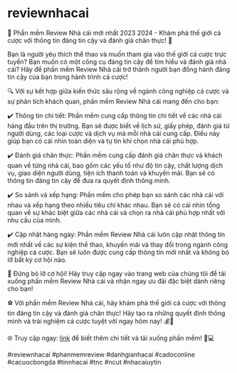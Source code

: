 # reviewnhacai
📣 Phần mềm Review Nhà cái mới nhất 2023 2024 - Khám phá thế giới cá cược với thông tin đáng tin cậy và đánh giá chân thực! 🌟

Bạn là người yêu thích thể thao và muốn tham gia vào thế giới cá cược trực tuyến? Bạn muốn có một công cụ đáng tin cậy để tìm hiểu và đánh giá nhà cái? Hãy để phần mềm Review Nhà cái trở thành người bạn đồng hành đáng tin cậy của bạn trong hành trình cá cược!

🔍 Với sự kết hợp giữa kiến thức sâu rộng về ngành công nghiệp cá cược và sự phân tích khách quan, phần mềm Review Nhà cái mang đến cho bạn:

✔️ Thông tin chi tiết: Phần mềm cung cấp thông tin chi tiết về các nhà cái hàng đầu trên thị trường. Bạn sẽ được biết về lịch sử, giấy phép, đánh giá từ người dùng, các loại cược và dịch vụ mà mỗi nhà cái cung cấp. Điều này giúp bạn có cái nhìn toàn diện và tự tin khi chọn nhà cái phù hợp.

✔️ Đánh giá chân thực: Phần mềm cung cấp đánh giá chân thực và khách quan về từng nhà cái, bao gồm các yếu tố như độ tin cậy, chất lượng dịch vụ, giao diện người dùng, tiện ích thanh toán và khuyến mãi. Bạn sẽ có thông tin đáng tin cậy để đưa ra quyết định thông minh.

✔️ So sánh và xếp hạng: Phần mềm cho phép bạn so sánh các nhà cái với nhau và xếp hạng theo nhiều tiêu chí khác nhau. Bạn sẽ có cái nhìn tổng quan về sự khác biệt giữa các nhà cái và chọn ra nhà cái phù hợp nhất với nhu cầu của mình.

✔️ Cập nhật hàng ngày: Phần mềm Review Nhà cái luôn cập nhật thông tin mới nhất về các sự kiện thể thao, khuyến mãi và thay đổi trong ngành công nghiệp cá cược. Bạn sẽ luôn được cung cấp thông tin mới nhất và không bỏ lỡ bất kỳ cơ hội nào.

🎁 Đừng bỏ lỡ cơ hội! Hãy truy cập ngay vào trang web của chúng tôi để tải xuống phần mềm Review Nhà cái và nhận ngay ưu đãi đặc biệt dành riêng cho bạn!

⚽️ Với phần mềm Review Nhà cái, hãy khám phá thế giới cá cược với thông tin đáng tin cậy và đánh giá chân thực! Hãy tạo ra những quyết định thông minh và trải nghiệm cá cược tuyệt vời ngay hôm nay! 💰💪

🌐 Truy cập ngay: [link](https://tinnhacai.com/) để biết thêm chi tiết và tải xuống phần mềm! 📱💻

#reviewnhacai #phanmemreview #danhgianhacai #cadoconline #cacuocbongda #tinnhacai #tnc #ncut #nhacaiuytin
